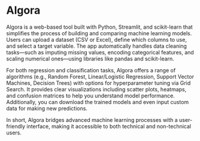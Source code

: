 # Algora

Algora is a web-based tool built with Python, Streamlit, and scikit-learn that simplifies the process of building and comparing machine learning models. Users can upload a dataset (CSV or Excel), define which columns to use, and select a target variable. The app automatically handles data cleaning tasks—such as imputing missing values, encoding categorical features, and scaling numerical ones—using libraries like pandas and scikit-learn.

For both regression and classification tasks, Algora offers a range of algorithms (e.g., Random Forest, Linear/Logistic Regression, Support Vector Machines, Decision Trees) with options for hyperparameter tuning via Grid Search. It provides clear visualizations including scatter plots, heatmaps, and confusion matrices to help you understand model performance. Additionally, you can download the trained models and even input custom data for making new predictions.

In short, Algora bridges advanced machine learning processes with a user-friendly interface, making it accessible to both technical and non-technical users.
